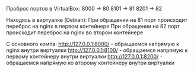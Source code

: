 
Проброс портов в VirtualBox:
8000 -> 80
8101 -> 81
8201 -> 82

Находясь в виртуалке (Debian):
При обращении на 81 порт происходит переброс на nginx в первом контейнере
При обращении на 82 порт происходит переброс на nginx во втором контейнере

С основного компа:
http://127.0.0.1:8000/ - обращаемся напрямую к nginx внутри виртуалки
http://127.0.0.1:8100/ - обращаемся напрямую к первому контейнеру внутри виртуалки
http://127.0.0.1:8200/ - обращаемся напрямую ко второму контейнеру внутри виртуалки
